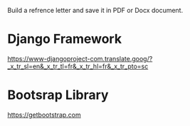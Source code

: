 Build a refrence letter and save it in PDF or Docx document.

# Django Framework
https://www-djangoproject-com.translate.goog/?_x_tr_sl=en&_x_tr_tl=fr&_x_tr_hl=fr&_x_tr_pto=sc

# Bootsrap Library
https://getbootstrap.com
